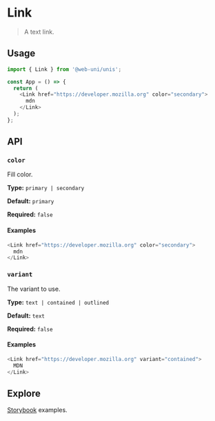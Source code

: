 # Link

> A text link.

## Usage

```js
import { Link } from '@web-uni/unis';

const App = () => {
  return (
    <Link href="https://developer.mozilla.org" color="secondary">
      mdn
    </Link>
  );
};
```

## API

### `color`

Fill color.

**Type:** `primary | secondary`

**Default:** `primary`

**Required:** `false`

#### Examples

```js
<Link href="https://developer.mozilla.org" color="secondary">
  mdn
</Link>
```

### `variant`

The variant to use.

**Type:** `text | contained | outlined`

**Default:** `text`

**Required:** `false`

#### Examples

```js
<Link href="https://developer.mozilla.org" variant="contained">
  MDN
</Link>
```

## Explore

[Storybook](https://master--6039faf22bc1890023504a43.chromatic.com/?path=/story/link--link) examples.
